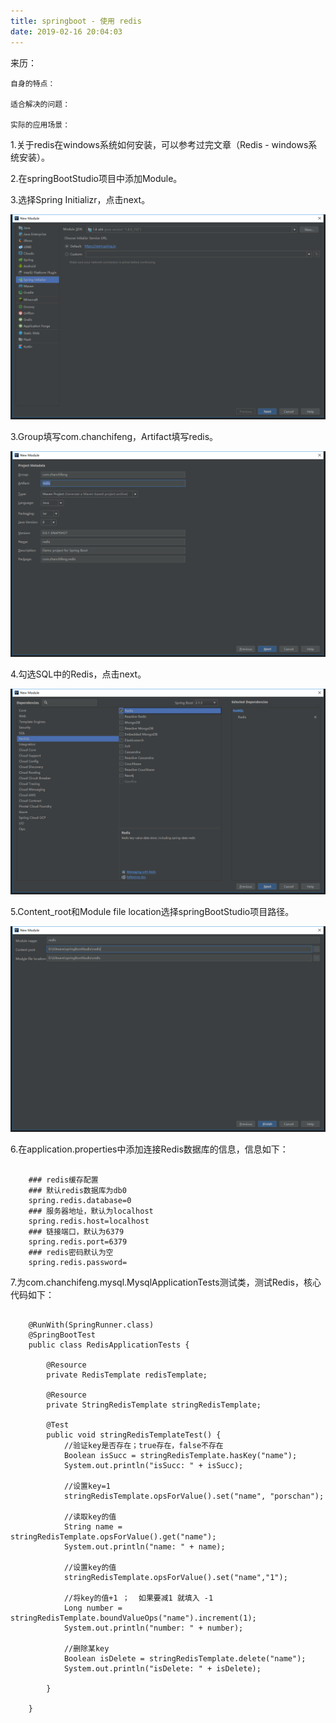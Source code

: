 ```yaml
---
title: springboot - 使用 redis
date: 2019-02-16 20:04:03
---
```

<div class="tip">
	来历：
				
	自身的特点：
		
	适合解决的问题：
		
	实际的应用场景：
		
</div>

1.关于redis在windows系统如何安装，可以参考过完文章（Redis - windows系统安装）。

2.在springBootStudio项目中添加Module。

3.选择Spring Initializr，点击next。

![](springboot-redis/1.png)

3.Group填写com.chanchifeng，Artifact填写redis。

![](springboot-redis/2.png)

4.勾选SQL中的Redis，点击next。

![](springboot-redis/3.png)

5.Content_root和Module file location选择springBootStudio项目路径。

![](springboot-redis/4.png)

6.在application.properties中添加连接Redis数据库的信息，信息如下：

```

	### redis缓存配置
	### 默认redis数据库为db0
	spring.redis.database=0
	### 服务器地址，默认为localhost
	spring.redis.host=localhost
	### 链接端口，默认为6379
	spring.redis.port=6379
	### redis密码默认为空
	spring.redis.password=

```

7.为com.chanchifeng.mysql.MysqlApplicationTests测试类，测试Redis，核心代码如下：

```

	@RunWith(SpringRunner.class)
	@SpringBootTest
	public class RedisApplicationTests {
	
	    @Resource
	    private RedisTemplate redisTemplate;
	
	    @Resource
	    private StringRedisTemplate stringRedisTemplate;
	
	    @Test
	    public void stringRedisTemplateTest() {
	        //验证key是否存在；true存在，false不存在
	        Boolean isSucc = stringRedisTemplate.hasKey("name");
	        System.out.println("isSucc: " + isSucc);
	
	        //设置key=1
	        stringRedisTemplate.opsForValue().set("name", "porschan");
	
	        //读取key的值
	        String name = stringRedisTemplate.opsForValue().get("name");
	        System.out.println("name: " + name);
	
	        //设置key的值
	        stringRedisTemplate.opsForValue().set("name","1");
	
	        //将key的值+1 ；  如果要减1 就填入 -1
	        Long number = stringRedisTemplate.boundValueOps("name").increment(1);
	        System.out.println("number: " + number);
	
	        //删除某key
	        Boolean isDelete = stringRedisTemplate.delete("name");
	        System.out.println("isDelete: " + isDelete);
	
	    }
	
	}

```


